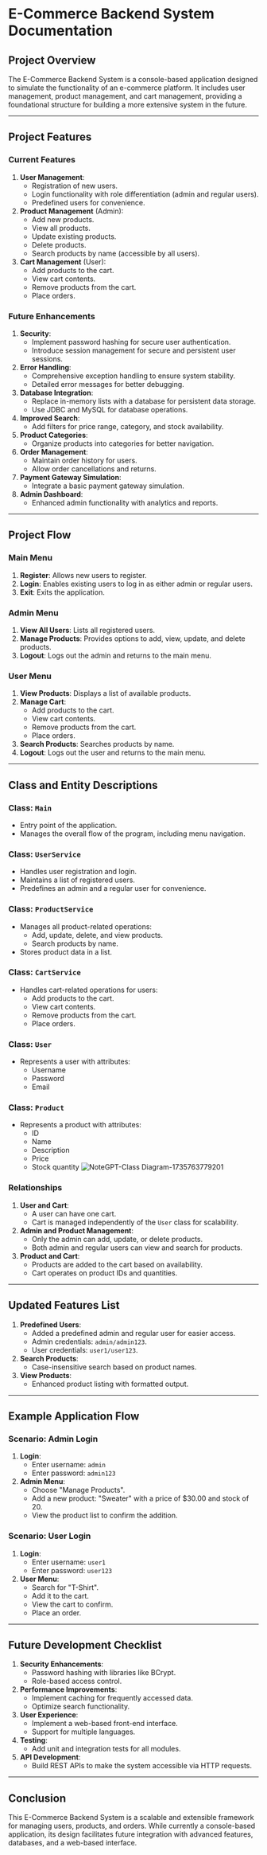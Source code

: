 # E-Commerce Backend System Documentation

## Project Overview
The E-Commerce Backend System is a console-based application designed to simulate the functionality of an e-commerce platform. It includes user management, product management, and cart management, providing a foundational structure for building a more extensive system in the future.

---

## Project Features

### Current Features
1. **User Management**:
   - Registration of new users.
   - Login functionality with role differentiation (admin and regular users).
   - Predefined users for convenience.
2. **Product Management** (Admin):
   - Add new products.
   - View all products.
   - Update existing products.
   - Delete products.
   - Search products by name (accessible by all users).
3. **Cart Management** (User):
   - Add products to the cart.
   - View cart contents.
   - Remove products from the cart.
   - Place orders.

### Future Enhancements
1. **Security**:
   - Implement password hashing for secure user authentication.
   - Introduce session management for secure and persistent user sessions.
2. **Error Handling**:
   - Comprehensive exception handling to ensure system stability.
   - Detailed error messages for better debugging.
3. **Database Integration**:
   - Replace in-memory lists with a database for persistent data storage.
   - Use JDBC and MySQL for database operations.
4. **Improved Search**:
   - Add filters for price range, category, and stock availability.
5. **Product Categories**:
   - Organize products into categories for better navigation.
6. **Order Management**:
   - Maintain order history for users.
   - Allow order cancellations and returns.
7. **Payment Gateway Simulation**:
   - Integrate a basic payment gateway simulation.
8. **Admin Dashboard**:
   - Enhanced admin functionality with analytics and reports.

---

## Project Flow

### Main Menu
1. **Register**: Allows new users to register.
2. **Login**: Enables existing users to log in as either admin or regular users.
3. **Exit**: Exits the application.

### Admin Menu
1. **View All Users**: Lists all registered users.
2. **Manage Products**: Provides options to add, view, update, and delete products.
3. **Logout**: Logs out the admin and returns to the main menu.

### User Menu
1. **View Products**: Displays a list of available products.
2. **Manage Cart**:
   - Add products to the cart.
   - View cart contents.
   - Remove products from the cart.
   - Place orders.
3. **Search Products**: Searches products by name.
4. **Logout**: Logs out the user and returns to the main menu.

---

## Class and Entity Descriptions

### Class: `Main`
- Entry point of the application.
- Manages the overall flow of the program, including menu navigation.

### Class: `UserService`
- Handles user registration and login.
- Maintains a list of registered users.
- Predefines an admin and a regular user for convenience.

### Class: `ProductService`
- Manages all product-related operations:
  - Add, update, delete, and view products.
  - Search products by name.
- Stores product data in a list.

### Class: `CartService`
- Handles cart-related operations for users:
  - Add products to the cart.
  - View cart contents.
  - Remove products from the cart.
  - Place orders.

### Class: `User`
- Represents a user with attributes:
  - Username
  - Password
  - Email

### Class: `Product`
- Represents a product with attributes:
  - ID
  - Name
  - Description
  - Price
  - Stock quantity
![NoteGPT-Class Diagram-1735763779201](https://github.com/user-attachments/assets/01724d7f-fe01-4766-a80e-399c6cd8bfa7)
### Relationships
1. **User and Cart**:
   - A user can have one cart.
   - Cart is managed independently of the `User` class for scalability.
2. **Admin and Product Management**:
   - Only the admin can add, update, or delete products.
   - Both admin and regular users can view and search for products.
3. **Product and Cart**:
   - Products are added to the cart based on availability.
   - Cart operates on product IDs and quantities.

---

## Updated Features List
1. **Predefined Users**:
   - Added a predefined admin and regular user for easier access.
   - Admin credentials: `admin/admin123`.
   - User credentials: `user1/user123`.
2. **Search Products**:
   - Case-insensitive search based on product names.
3. **View Products**:
   - Enhanced product listing with formatted output.

---

## Example Application Flow

### Scenario: Admin Login
1. **Login**:
   - Enter username: `admin`
   - Enter password: `admin123`
2. **Admin Menu**:
   - Choose "Manage Products".
   - Add a new product: "Sweater" with a price of $30.00 and stock of 20.
   - View the product list to confirm the addition.

### Scenario: User Login
1. **Login**:
   - Enter username: `user1`
   - Enter password: `user123`
2. **User Menu**:
   - Search for "T-Shirt".
   - Add it to the cart.
   - View the cart to confirm.
   - Place an order.

---

## Future Development Checklist
1. **Security Enhancements**:
   - Password hashing with libraries like BCrypt.
   - Role-based access control.
2. **Performance Improvements**:
   - Implement caching for frequently accessed data.
   - Optimize search functionality.
3. **User Experience**:
   - Implement a web-based front-end interface.
   - Support for multiple languages.
4. **Testing**:
   - Add unit and integration tests for all modules.
5. **API Development**:
   - Build REST APIs to make the system accessible via HTTP requests.

---

## Conclusion
This E-Commerce Backend System is a scalable and extensible framework for managing users, products, and orders. While currently a console-based application, its design facilitates future integration with advanced features, databases, and a web-based interface.


